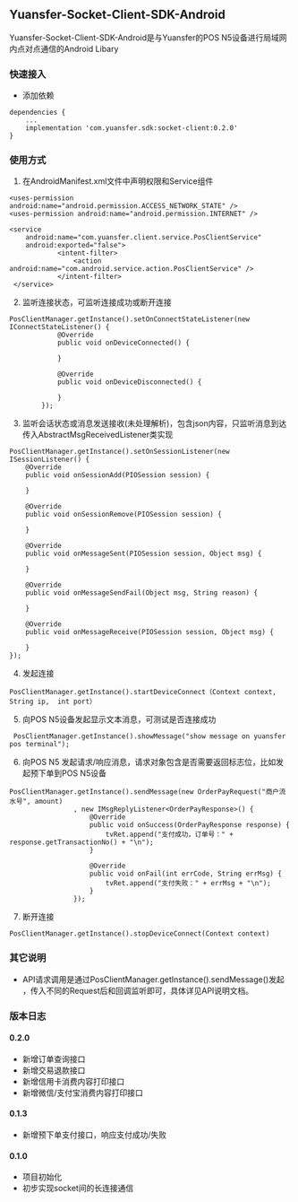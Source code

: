 ## Yuansfer-Socket-Client-SDK-Android
Yuansfer-Socket-Client-SDK-Android是与Yuansfer的POS N5设备进行局域网内点对点通信的Android Libary

### 快速接入
* 添加依赖
```
dependencies {
    ...
    implementation 'com.yuansfer.sdk:socket-client:0.2.0'
}
```

### 使用方式
1. 在AndroidManifest.xml文件中声明权限和Service组件
```
<uses-permission android:name="android.permission.ACCESS_NETWORK_STATE" />
<uses-permission android:name="android.permission.INTERNET" />

<service
    android:name="com.yuansfer.client.service.PosClientService"
    android:exported="false">
            <intent-filter>
                <action android:name="com.android.service.action.PosClientService" />
            </intent-filter>
 </service>
```
2. 监听连接状态，可监听连接成功或断开连接
```
PosClientManager.getInstance().setOnConnectStateListener(new IConnectStateListener() {
            @Override
            public void onDeviceConnected() {

            }

            @Override
            public void onDeviceDisconnected() {

            }
        });

```
3. 监听会话状态或消息发送接收(未处理解析)，包含json内容，只监听消息到达传入AbstractMsgReceivedListener类实现
```
PosClientManager.getInstance().setOnSessionListener(new ISessionListener() {
    @Override
    public void onSessionAdd(PIOSession session) {

    }

    @Override
    public void onSessionRemove(PIOSession session) {

    }

    @Override
    public void onMessageSent(PIOSession session, Object msg) {

    }

    @Override
    public void onMessageSendFail(Object msg, String reason) {

    }

    @Override
    public void onMessageReceive(PIOSession session, Object msg) {

    }
});

```
4. 发起连接
```
PosClientManager.getInstance().startDeviceConnect（Context context, String ip,  int port）
```
5. 向POS N5设备发起显示文本消息，可测试是否连接成功
```
 PosClientManager.getInstance().showMessage("show message on yuansfer pos terminal");
```
6. 向POS N5 发起请求/响应消息，请求对象包含是否需要返回标志位，比如发起预下单到POS N5设备
```
PosClientManager.getInstance().sendMessage(new OrderPayRequest("商户流水号", amount)
                , new IMsgReplyListener<OrderPayResponse>() {
                    @Override
                    public void onSuccess(OrderPayResponse response) {
                        tvRet.append("支付成功，订单号：" + response.getTransactionNo() + "\n");
                    }

                    @Override
                    public void onFail(int errCode, String errMsg) {
                        tvRet.append("支付失败：" + errMsg + "\n");
                    }
                });

```
7. 断开连接
```
PosClientManager.getInstance().stopDeviceConnect(Context context)
```

### 其它说明
* API请求调用是通过PosClientManager.getInstance().sendMessage()发起
，传入不同的Request后和回调监听即可，具体详见API说明文档。

### 版本日志

#### 0.2.0
- 新增订单查询接口
- 新增交易退款接口
- 新增信用卡消费内容打印接口
- 新增微信/支付宝消费内容打印接口

#### 0.1.3
- 新增预下单支付接口，响应支付成功/失败

#### 0.1.0
- 项目初始化
- 初步实现socket间的长连接通信

